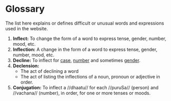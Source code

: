 # Glossary

The list here explains or defines difficult or unusual words and expressions used 
in the website.

1. **Inflect:** To change the form of a word to express tense, gender, number, mood, etc.
2. **Inflection:** A change in the form of a word to express tense, gender, number, mood, etc.
3. **Decline:** To inflect for [case](https://en.m.wiktionary.org/wiki/case "case"), [number](https://en.m.wiktionary.org/wiki/number "number") and sometimes [gender](https://en.m.wiktionary.org/wiki/gender "gender").
4. **Declension:** 
    - The act of declining a word
    - The act of listing the inflections of a noun, pronoun or adjective in order.
5. **Conjugation:** To inflect a //dhaatu// for each //puruSa// (person) and //vachana// (number), in order, for one or more tenses or moods.
<!--stackedit_data:
eyJoaXN0b3J5IjpbNTUxNjAzNjQzLDcwNDY4MDY2MCwtOTM5ND
EyMzQ4XX0=
-->